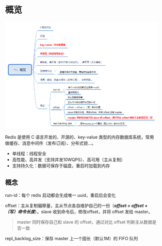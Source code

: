 # 概览
![introduce](./asset/chapter1-introduce.png)

Redis 是使用 C 语言开发的、开源的、key-value 类型的内存数据库系统，常用做缓存、消息中间件（发布订阅）、分布式锁...。
* 单线程：线程安全
* 高性能、高并发（支持并发10WQPS）、高可用（主从复制）
* 支持持久化：数据可保存于磁盘，重启时加载到内存

## 概念
run-id：每个 redis 启动都会生成唯一 uuid，重启后会变化

offset：主从复制偏移量，主从节点各自维护自己的一份（***offset = offset + （写）命令长度***）。slave 收到命令后，修改offset，并将 offset 发给 master。
> master 同时保存自己和 slave 的 offset，通过对比 offset 判断主从数据是否一致

repl_backlog_size：保存 master 上一个固长（默认1M）的 FIFO 队列
